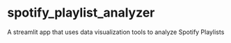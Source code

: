 # spotify_playlist_analyzer
A streamlit app that uses data visualization tools to analyze Spotify Playlists
